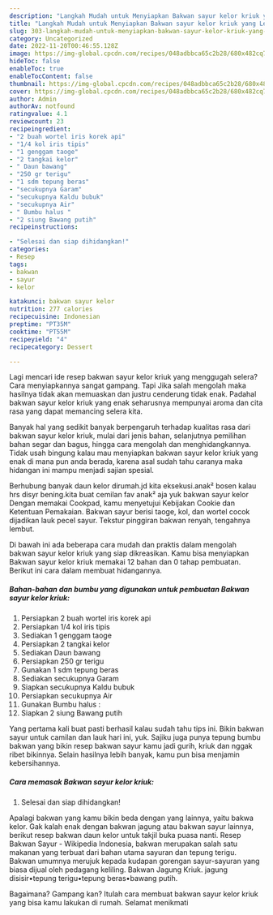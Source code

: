 ```yaml
---
description: "Langkah Mudah untuk Menyiapkan Bakwan sayur kelor kriuk yang Lezat Sekali, Buat Buka Puasa Bisa Manjain Lidah"
title: "Langkah Mudah untuk Menyiapkan Bakwan sayur kelor kriuk yang Lezat Sekali, Buat Buka Puasa Bisa Manjain Lidah"
slug: 303-langkah-mudah-untuk-menyiapkan-bakwan-sayur-kelor-kriuk-yang-lezat-sekali-buat-buka-puasa-bisa-manjain-lidah
category: Uncategorized
date: 2022-11-20T00:46:55.128Z
image: https://img-global.cpcdn.com/recipes/048adbbca65c2b28/680x482cq70/bakwan-sayur-kelor-kriuk-foto-resep-utama.jpg
hideToc: false
enableToc: true
enableTocContent: false
thumbnail: https://img-global.cpcdn.com/recipes/048adbbca65c2b28/680x482cq70/bakwan-sayur-kelor-kriuk-foto-resep-utama.jpg
cover: https://img-global.cpcdn.com/recipes/048adbbca65c2b28/680x482cq70/bakwan-sayur-kelor-kriuk-foto-resep-utama.jpg
author: Admin
authorAv: notfound
ratingvalue: 4.1
reviewcount: 23
recipeingredient:
- "2 buah wortel iris korek api"
- "1/4 kol iris tipis"
- "1 genggam taoge"
- "2 tangkai kelor"
- " Daun bawang"
- "250 gr terigu"
- "1 sdm tepung beras"
- "secukupnya Garam"
- "secukupnya Kaldu bubuk"
- "secukupnya Air"
- " Bumbu halus "
- "2 siung Bawang putih"
recipeinstructions:

- "Selesai dan siap dihidangkan!"
categories:
- Resep
tags:
- bakwan
- sayur
- kelor

katakunci: bakwan sayur kelor 
nutrition: 277 calories
recipecuisine: Indonesian
preptime: "PT35M"
cooktime: "PT55M"
recipeyield: "4"
recipecategory: Dessert

---
```



Lagi mencari ide resep bakwan sayur kelor kriuk yang menggugah selera? Cara menyiapkannya sangat gampang. Tapi Jika salah mengolah maka hasilnya tidak akan memuaskan dan justru cenderung tidak enak. Padahal bakwan sayur kelor kriuk yang enak seharusnya mempunyai aroma dan cita rasa yang dapat memancing selera kita.


Banyak hal yang sedikit banyak berpengaruh terhadap kualitas rasa dari bakwan sayur kelor kriuk, mulai dari jenis bahan, selanjutnya pemilihan bahan segar dan bagus, hingga cara mengolah dan menghidangkannya. Tidak usah bingung kalau mau menyiapkan bakwan sayur kelor kriuk yang enak di mana pun anda berada, karena asal sudah tahu caranya maka hidangan ini mampu menjadi sajian spesial.

Berhubung banyak daun kelor dirumah.jd kita eksekusi.anak² bosen kalau hrs disyr bening.kita buat cemilan fav anak² aja yuk bakwan sayur kelor Dengan memakai Cookpad, kamu menyetujui Kebijakan Cookie dan Ketentuan Pemakaian. Bakwan sayur berisi taoge, kol, dan wortel cocok dijadikan lauk pecel sayur. Tekstur pinggiran bakwan renyah, tengahnya lembut.


Di bawah ini ada beberapa cara mudah dan praktis dalam mengolah bakwan sayur kelor kriuk yang siap dikreasikan. Kamu bisa menyiapkan Bakwan sayur kelor kriuk memakai 12 bahan dan 0 tahap pembuatan. Berikut ini cara dalam membuat hidangannya.

<!--inarticleads1-->

##### Bahan-bahan dan bumbu yang digunakan untuk pembuatan Bakwan sayur kelor kriuk:

1. Persiapkan 2 buah wortel iris korek api
1. Persiapkan 1/4 kol iris tipis
1. Sediakan 1 genggam taoge
1. Persiapkan 2 tangkai kelor
1. Sediakan  Daun bawang
1. Persiapkan 250 gr terigu
1. Gunakan 1 sdm tepung beras
1. Sediakan secukupnya Garam
1. Siapkan secukupnya Kaldu bubuk
1. Persiapkan secukupnya Air
1. Gunakan  Bumbu halus :
1. Siapkan 2 siung Bawang putih


Yang pertama kali buat pasti berhasil kalau sudah tahu tips ini. Bikin bakwan sayur untuk camilan dan lauk hari ini, yuk. Sajiku juga punya tepung bumbu bakwan yang bikin resep bakwan sayur kamu jadi gurih, kriuk dan nggak ribet bikinnya. Selain hasilnya lebih banyak, kamu pun bisa menjamin kebersihannya. 

<!--inarticleads2-->

##### Cara memasak Bakwan sayur kelor kriuk:


1. Selesai dan siap dihidangkan!

Apalagi bakwan yang kamu bikin beda dengan yang lainnya, yaitu bakwa kelor. Gak kalah enak dengan bakwan jagung atau bakwan sayur lainnya, berikut resep bakwan daun kelor untuk takjil buka puasa nanti. Resep Bakwan Sayur - Wikipedia Indonesia, bakwan merupakan salah satu makanan yang terbuat dari bahan utama sayuran dan tepung terigu. Bakwan umumnya merujuk kepada kudapan gorengan sayur-sayuran yang biasa dijual oleh pedagang keliling. Bakwan Jagung Kriuk. jagung disisir•tepung terigu•tepung beras•bawang putih. 

Bagaimana? Gampang kan? Itulah cara membuat bakwan sayur kelor kriuk yang bisa kamu lakukan di rumah. Selamat menikmati
